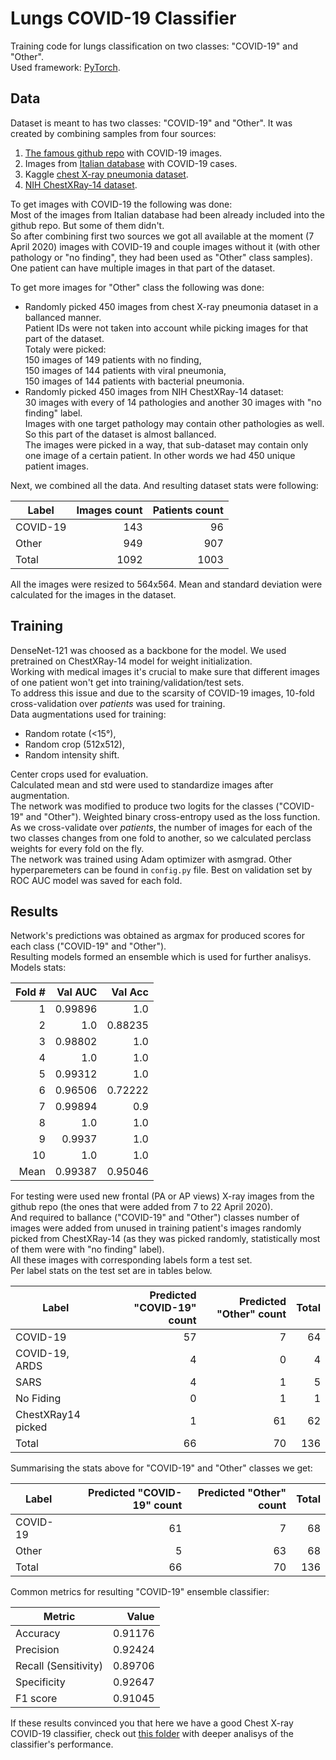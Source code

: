 # Lungs COVID-19 Classifier

Training code for lungs classification on two classes: "COVID-19" and "Other".  
Used framework: [PyTorch](https://pytorch.org/).

## Data
Dataset is meant to has two classes: "COVID-19" and "Other".
It was created by combining samples from four sources:
1. [The famous github repo](https://github.com/ieee8023/covid-chestxray-dataset) with COVID-19 images. 
2. Images from [Italian database](https://www.sirm.org/category/senza-categoria/covid-19/) with COVID-19 cases.
3. Kaggle [chest X-ray pneumonia dataset](https://www.kaggle.com/paultimothymooney/chest-xray-pneumonia).
4. [NIH ChestXRay-14 dataset](https://www.kaggle.com/nih-chest-xrays/data).

To get images with COVID-19 the following was done:  
Most of the images from Italian database had been already included into the github repo. But some of them didn't.  
So after combining first two sources we got all available at the moment (7 April 2020) images with COVID-19 and couple images without it (with other pathology or "no finding", they had been used as "Other" class samples).  
One patient can have multiple images in that part of the dataset.

To get more images for "Other" class the following was done:
* Randomly picked 450 images from chest X-ray pneumonia dataset in a ballanced manner.  
Patient IDs were not taken into account while picking images for that part of the dataset.  
Totaly were picked:  
150 images of 149 patients with no finding,  
150 images of 144 patients with viral pneumonia,  
150 images of 144 patients with bacterial pneumonia.  
* Randomly picked 450 images from NIH ChestXRay-14 dataset:  
30 images with every of 14 pathologies and another 30 images with "no finding" label.  
Images with one target pathology may contain other pathologies as well.  
So this part of the dataset is almost ballanced.  
The images were picked in a way, that sub-dataset may contain only one image of a certain patient.
In other words we had 450 unique patient images.

Next, we combined all the data. And resulting dataset stats were following:

| Label         | Images count | Patients count |
| ------------- |-------------:| --------------:|
| COVID-19      |          143 |             96 |
| Other         |          949 |            907 |
| Total         |         1092 |           1003 |

All the images were resized to 564x564.
Mean and standard deviation were calculated for the images in the dataset.

## Training
DenseNet-121 was choosed as a backbone for the model. We used pretrained on ChestXRay-14 model for weight initialization.  
Working with medical images it's crucial to make sure that different images of one patient won't get into training/validation/test sets.  
To address this issue and due to the scarsity of COVID-19 images, 10-fold cross-validation over *patients* was used for training.  
Data augmentations used for training:
* Random rotate (<15°),
* Random crop (512x512),
* Random intensity shift.  

Center crops used for evaluation.  
Calculated mean and std were used to standardize images after augmentation.  
The network was modified to produce two logits for the classes ("COVID-19" and "Other").
Weighted binary cross-entropy used as the loss function.
As we cross-validate over *patients*, the number of images for each of the two classes changes from one fold to another, so we calculated perclass weights for every fold on the fly.  
The network was trained using Adam optimizer with asmgrad. Other hyperparemeters can be found in `config.py` file.
Best on validation set by ROC AUC model was saved for each fold.  

## Results
Network's predictions was obtained as argmax for produced scores for each class ("COVID-19" and "Other").  
Resulting models formed an ensemble which is used for further analisys.
Models stats:  

| Fold # | Val AUC | Val Acc |
| -----: | ------: | ------: |
|      1 | 0.99896 |     1.0 |
|      2 |     1.0 | 0.88235 |
|      3 | 0.98802 |     1.0 |
|      4 |     1.0 |     1.0 |
|      5 | 0.99312 |     1.0 |
|      6 | 0.96506 | 0.72222 |
|      7 | 0.99894 |     0.9 |
|      8 |     1.0 |     1.0 |
|      9 |  0.9937 |     1.0 |
|     10 |     1.0 |     1.0 |
|   Mean | 0.99387 | 0.95046 |

For testing were used new frontal (PA or AP views) X-ray images from the github repo (the ones that were added from 7 to 22 April 2020).  
And required to ballance ("COVID-19" and "Other") classes number of images were added from unused in training patient's images randomly picked from ChestXRay-14 (as they was picked randomly, statistically most of them were with "no finding" label).  
All these images with corresponding labels form a test set.  
Per label stats on the test set are in tables below.  

| Label              | Predicted "COVID-19" count | Predicted "Other" count | Total |
| ------------------ | -------------------------: | ----------------------: | ----: |
| COVID-19           | 57 | 7 | 64 |
| COVID-19, ARDS     | 4 | 0 | 4 |
| SARS               | 4 | 1 | 5 |
| No Fiding          | 0 | 1 | 1 |
| ChestXRay14 picked | 1 | 61 | 62 |
| Total              | 66 | 70 | 136 |

Summarising the stats above for "COVID-19" and "Other" classes we get:

| Label              | Predicted "COVID-19" count | Predicted "Other" count | Total |
| ------------------ | -------------------------: | ----------------------: | ------: |
| COVID-19           | 61 | 7 | 68 |
| Other              | 5 | 63 | 68 |
| Total              | 66 | 70 | 136 |

Common metrics for resulting "COVID-19" ensemble classifier:

| Metric                  | Value   |
| ----------------------- | ------: |
| Accuracy                | 0.91176 |
| Precision               | 0.92424 |
| Recall (Sensitivity)    | 0.89706 |
| Specificity             | 0.92647 |
| F1 score                | 0.91045 |

If these results convinced you that here we have a good Chest X-ray COVID-19 classifier, check out [this folder](https://github.com/futuremed-ru/covid/tree/master/performance-analysis) with deeper analisys of the classifier's performance.
